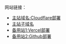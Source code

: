 <p>网站链接：</p>
<ul>
  <li><a href="https://sam7.top" target="_blank" rel="noopener noreferrer">主站域名:Cloudflare部署</a></li>
  <li><a href="https://www.sam7.top" target="_blank" rel="noopener noreferrer">主站子域名</a></li>
  <li><a href="https://sam7.dpdns.org" target="_blank" rel="noopener noreferrer">备用站1:Vercel部署</a></li>
  <li><a href="https://crow7.dpdns.org" target="_blank" rel="noopener noreferrer">备用站2:Github部署</a></li>
</ul>
​    

